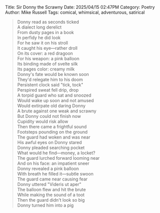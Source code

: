 Title: Sir Donny the Scrawny
Date: 2025/04/15 02:47PM
Category: Poetry
Author: Mike Russell
Tags: comical, whimsical, adventurous, satirical

> Donny read as seconds ticked<br>
> A dialect long derelict<br>
> From dusty pages in a book<br>
> In perfidy he did look<br>
> For he saw it on his stroll<br>
> It caught his eye—rather droll<br>
> On its cover: a red dragoon<br>
> For his weapon: a pink balloon<br>
> Its binding made of svelte silk<br>
> Its pages color: creamy milk<br>
> Donny's fate would be known soon<br>
> They'd relegate him to his doom<br>
> Persistent clock said "tick, tock"<br>
> Perspired sweat fell drip, drop<br>
> A torpid guard who sat and snoozed<br>
> Would wake up soon and not amused<br>
> Would extirpate old daring Donny<br>
> A brute against one weak and scrawny<br>
> But Donny could not finish now<br>
> Cupidity would risk allow<br>
> Then there came a frightful sound<br>
> Footsteps pounding on the ground<br>
> The guard had woken and was near<br>
> His awful eyes on Donny stared<br>
> Donny pleaded searching pocket<br>
> What would he find—money, a locket?<br>
> The guard lurched forward looming near<br>
> And on his face: an impatient sneer<br>
> Donny revealed a pink balloon<br>
> With breath he filled it—subtle swoon<br>
> The guard came near causing fear<br>
> Donny uttered "Videris ut aper"<br>
> The balloon flew and hit the brute<br>
> While making the sound of a toot<br>
> Then the guard didn't look so big<br>
> Donny turned him into a pig